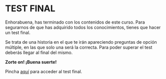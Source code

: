 # TEST FINAL

Enhorabuena, has terminado con los contenidos de este curso. Para segurarnos de que has adquirido todos los conocimientos, tienes que hacer un test final.

Se trata de una historia en el que te irán apareciendo preguntas de opción múltiple, en las que solo una será la correcta. Para poder superar el test deberás llegar al final del mismo.

**Zorte on! ¡Buena suerte!**

Pincha [aquí](https://leiremun.github.io/7_testFinal/perdidosEnGipuzkoa.html) para acceder al test final.
